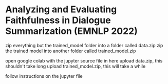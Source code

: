 # Analyzing and Evaluating Faithfulness in Dialogue Summarization (EMNLP 2022)

zip everything but the trained_model folder into a folder called data.zip
zip the trained model into another folder called trained_model.zip

open google colab with the jupyter source file in here
upload data.zip, this shouldn't take long
upload trained_model.zip, this will take a while

follow instructions on the jupyter file
